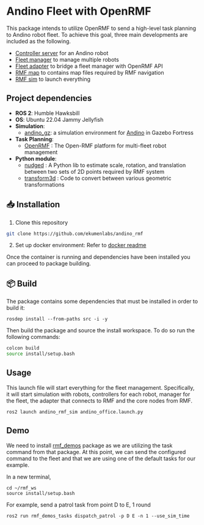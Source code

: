 # Andino Fleet with OpenRMF
This package intends to utilize OpenRMF to send a high-level task planning to Andino robot fleet. To achieve this goal, three main developments are included as the following.
  - [Controller server](https://github.com/ekumenlabs/andino_fleet_open_rmf/blob/main/andino_fleet/README.md#controller-server) for an Andino robot
  - [Fleet manager](https://github.com/ekumenlabs/andino_fleet_open_rmf/blob/main/andino_fleet/README.md#fleet-manager) to manage multiple robots
  - [Fleet adapter](https://github.com/ekumenlabs/andino_fleet_open_rmf/tree/main/andino_fleet_adapter) to bridge a fleet manager with OpenRMF API
  - [RMF map](https://github.com/ekumenlabs/andino_fleet_open_rmf/tree/main/andino_rmf_maps) to contains map files required by RMF navigation
  - [RMF sim](https://github.com/ekumenlabs/andino_fleet_open_rmf/tree/main/andino_rmf_sim) to launch everything

## Project dependencies
- <b>ROS 2</b>: Humble Hawksbill
- <b>OS</b>: Ubuntu 22.04 Jammy Jellyfish
- <b>Simulation</b>: 
    - [andino_gz](https://github.com/Ekumen-OS/andino_gz/tree/humble?tab=readme-ov-file): a simulation environment for [Andino](https://github.com/Ekumen-OS/andino) in Gazebo Fortress
- <b>Task Planning</b>:
  - [OpenRMF](https://github.com/open-rmf/rmf) : The Open-RMF platform for multi-fleet robot management
- <b>Python module</b>:
    - [nudged](https://pypi.org/project/nudged/) : A Python lib to estimate scale, rotation, and translation between two sets of 2D points required by RMF system
    - [transform3d](https://pypi.org/project/transforms3d/) : Code to convert between various geometric transformations

## :inbox_tray: Installation

1. Clone this repository

```sh
git clone https://github.com/ekumenlabs/andino_rmf
```

2. Set up docker environment:
Refer to [docker readme](docker/README.md)

Once the container is running and dependencies have been installed you can proceed to package building.

## :package: Build

The package contains some dependencies that must be installed in order to build it:

```
rosdep install --from-paths src -i -y
```

Then build the package and source the install workspace. To do so run the following commands:

```sh
colcon build
source install/setup.bash
```

## Usage
This launch file will start everything for the fleet management. Specifically, it will start simulation with robots, controllers for each robot, manager for the fleet, the adapter that connects to RMF and the core nodes from RMF.

```
ros2 launch andino_rmf_sim andino_office.launch.py
```

## Demo
We need to install [rmf_demos](https://github.com/open-rmf/rmf_demos) package as we are utilizing the task command from that package.
At this point, we can send the configured command to the fleet and that we are using one of the default tasks for our example.

In a new terminal,
```
cd ~/rmf_ws
source install/setup.bash
```
For example, send a patrol task from point D to E, 1 round
```
ros2 run rmf_demos_tasks dispatch_patrol -p D E -n 1 --use_sim_time
```
